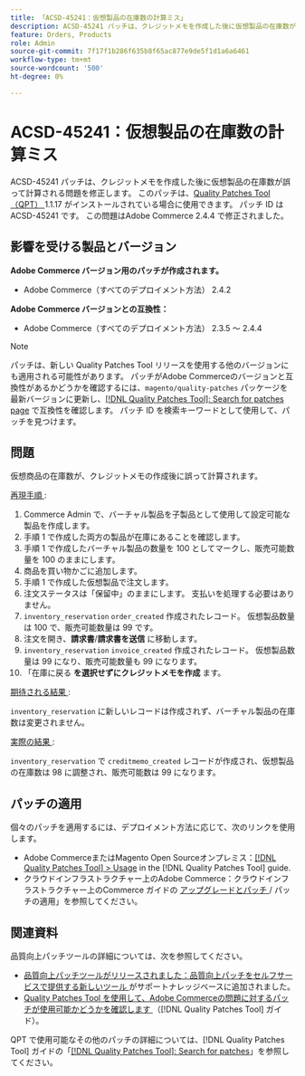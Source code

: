 ```yaml
---
title: 「ACSD-45241：仮想製品の在庫数の計算ミス」
description: ACSD-45241 パッチは、クレジットメモを作成した後に仮想製品の在庫数が誤って計算される問題を修正します。 このパッチは、[Quality Patches Tool （QPT） ] （https://experienceleague.adobe.com/en/docs/commerce-knowledge-base/kb/announcements/commerce-announcements/magento-quality-patches-released-new-tool-to-self-serve-quality-patches） 1.1.17 がインストールされている場合に利用できます。 パッチ ID は ACSD-45241 です。 この問題はAdobe Commerce 2.4.4 で修正されました。
feature: Orders, Products
role: Admin
source-git-commit: 7f17f1b286f635b8f65ac877e9de5f1d1a6a6461
workflow-type: tm+mt
source-wordcount: '500'
ht-degree: 0%

---
```


# ACSD-45241：仮想製品の在庫数の計算ミス

ACSD-45241 パッチは、クレジットメモを作成した後に仮想製品の在庫数が誤って計算される問題を修正します。 このパッチは、[Quality Patches Tool （QPT） ](https://experienceleague.adobe.com/en/docs/commerce-knowledge-base/kb/announcements/commerce-announcements/magento-quality-patches-released-new-tool-to-self-serve-quality-patches)1.1.17 がインストールされている場合に使用できます。 パッチ ID は ACSD-45241 です。 この問題はAdobe Commerce 2.4.4 で修正されました。

## 影響を受ける製品とバージョン

**Adobe Commerce バージョン用のパッチが作成されます。**

* Adobe Commerce（すべてのデプロイメント方法） 2.4.2

**Adobe Commerce バージョンとの互換性：**

* Adobe Commerce（すべてのデプロイメント方法） 2.3.5 ～ 2.4.4

>[!NOTE]
>
>パッチは、新しい Quality Patches Tool リリースを使用する他のバージョンにも適用される可能性があります。 パッチがAdobe Commerceのバージョンと互換性があるかどうかを確認するには、`magento/quality-patches` パッケージを最新バージョンに更新し、[[!DNL Quality Patches Tool]: Search for patches page](https://experienceleague.adobe.com/en/docs/commerce-knowledge-base/kb/announcements/commerce-announcements/magento-quality-patches-released-new-tool-to-self-serve-quality-patches) で互換性を確認します。 パッチ ID を検索キーワードとして使用して、パッチを見つけます。

## 問題

仮想商品の在庫数が、クレジットメモの作成後に誤って計算されます。

<u> 再現手順 </u>:

1. Commerce Admin で、バーチャル製品を子製品として使用して設定可能な製品を作成します。
1. 手順 1 で作成した両方の製品が在庫にあることを確認します。
1. 手順 1 で作成したバーチャル製品の数量を 100 としてマークし、販売可能数量を 100 のままにします。
1. 商品を買い物かごに追加します。
1. 手順 1 で作成した仮想製品で注文します。
1. 注文ステータスは「保留中」のままにします。 支払いを処理する必要はありません。
1. `inventory_reservation` `order_created` 作成されたレコード。 仮想製品数量は 100 で、販売可能数量は 99 です。
1. 注文を開き、**請求書**/**請求書を送信** に移動します。
1. `inventory_reservation` `invoice_created` 作成されたレコード。 仮想製品数量は 99 になり、販売可能数量も 99 になります。
1. 「在庫に戻る **を選択せずにクレジットメモを作成** ます。

<u> 期待される結果 </u>:

`inventory_reservation` に新しいレコードは作成されず、バーチャル製品の在庫数は変更されません。

<u> 実際の結果 </u>:

`inventory_reservation` で `creditmemo_created` レコードが作成され、仮想製品の在庫数は 98 に調整され、販売可能数は 99 になります。

## パッチの適用

個々のパッチを適用するには、デプロイメント方法に応じて、次のリンクを使用します。

* Adobe CommerceまたはMagento Open Sourceオンプレミス：[[!DNL Quality Patches Tool] > Usage](/help/tools/quality-patches-tool/usage.md) in the [!DNL Quality Patches Tool] guide.
* クラウドインフラストラクチャー上のAdobe Commerce：クラウドインフラストラクチャー上のCommerce ガイドの [ アップグレードとパッチ ](https://experienceleague.adobe.com/docs/commerce-cloud-service/user-guide/develop/upgrade/apply-patches.html)/ パッチの適用」を参照してください。

## 関連資料

品質向上パッチツールの詳細については、次を参照してください。

* [ 品質向上パッチツールがリリースされました：品質向上パッチをセルフサービスで提供する新しいツール ](https://experienceleague.adobe.com/en/docs/commerce-knowledge-base/kb/announcements/commerce-announcements/magento-quality-patches-released-new-tool-to-self-serve-quality-patches) がサポートナレッジベースに追加されました。
* [Quality Patches Tool を使用して、Adobe Commerceの問題に対するパッチが使用可能かどうかを確認します ](/help/tools/quality-patches-tool/patches-available-in-qpt/check-patch-for-magento-issue-with-magento-quality-patches.md) （[!DNL Quality Patches Tool] ガイド）。

QPT で使用可能なその他のパッチの詳細については、[!DNL Quality Patches Tool] ガイドの「[[!DNL Quality Patches Tool]: Search for patches](https://experienceleague.adobe.com/tools/commerce-quality-patches/index.html)」を参照してください。
